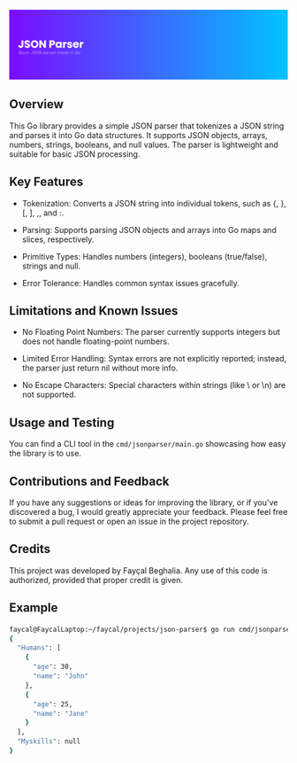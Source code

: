 ![Banner](images/banner.png)

## Overview

This Go library provides a simple JSON parser that tokenizes a JSON string and parses it into Go data structures. It supports JSON objects, arrays, numbers, strings, booleans, and null values. The parser is lightweight and suitable for basic JSON processing.

## Key Features

- Tokenization: Converts a JSON string into individual tokens, such as {, }, [, ], ,, and :.

- Parsing: Supports parsing JSON objects and arrays into Go maps and slices, respectively.

- Primitive Types: Handles numbers (integers), booleans (true/false), strings and null.

- Error Tolerance: Handles common syntax issues gracefully.

## Limitations and Known Issues

- No Floating Point Numbers: The parser currently supports integers but does not handle floating-point numbers.

- Limited Error Handling: Syntax errors are not explicitly reported; instead, the parser just return nil without more info.

- No Escape Characters: Special characters within strings (like \ or \n) are not supported.

## Usage and Testing

You can find a CLI tool in the `cmd/jsonparser/main.go` showcasing how easy the library is to use.

## Contributions and Feedback

If you have any suggestions or ideas for improving the library, or if you've discovered a bug, I would greatly appreciate your feedback. Please feel free to submit a pull request or open an issue in the project repository.

## Credits

This project was developed by Fayçal Beghalia. Any use of this code is authorized, provided that proper credit is given.

## Example

```sh
faycal@FaycalLaptop:~/faycal/projects/json-parser$ go run cmd/jsonparser/main.go test.json
{
  "Humans": [
    {
      "age": 30,
      "name": "John"
    },
    {
      "age": 25,
      "name": "Jane"
    }
  ],
  "Myskills": null
}
```
